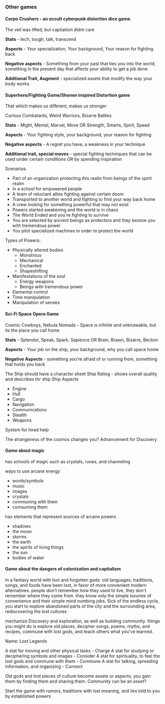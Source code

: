 
### Other games

#### Corpo Crushers - an occult cyberpunk distortion dice game.

The veil was lifted, but capitalism didnt care

**Stats** - tech, tough, talk, transcend

**Aspects** - Your specialization, Your background, Your reason for fighting back

**Negative aspects** - Something from your past that ties you into the world, something in the present day that affects your ability to get a job done 

**Additional Trait, Augment** - specialized assets that modify the way your body works.

#### Superhero/Fighting Game/Shonen inspired Distortion game

That which makes us different, makes us stronger

Curious Combatants, Weird Warriors, Bizarre Battles

**Stats** - Might, Mental, Marvel, Move OR Strength, Smarts, Spirit, Speed

**Aspects** - Your fighting style, your background, your reason for fighting

**Negative aspects** - A regret you have, a weakness in your technique

**Additional trait, special moves** - special fighting techniques that can be used under certain conditions OR by spending inspiration

Scenarios:
- Part of an organization protecting this realm from beings of the spirit realm
- In a school for empowered people
- A team of reluctant allies fighting against certain doom
- Transported to another world and fighting to find your way back home
- A crew looking for something powerful that may not exist 
- Powers started awakening and the world is in chaos
- The World Ended and you're fighting to survive
- You are selected by ancient beings as protectors and they bestow you with tremendous power
- You pilot specialized machines in order to protect the world 

Types of Powers:
- Physically altered bodies
    - Monstrous
    - Mechanical
    - Enchanted
    - Shapeshifting
- Manifestations of the soul
    - Energy weapons
    - Beings with tremendous power
- Elemental control
- Time manipulation
- Manipulation of senses

#### Sci-Fi Space Opera Game

Cosmic Cowboys, Nebula Nomads - Space is infinite and unknowable, but its the place you call home

**Stats** - Splendor, Speak, Spark, Sapience OR Brain, Brawn, Bizarre, Beckon

**Aspects** - Your job on the ship, your background, why you call space home

**Negative Aspects** - something you're afraid of or running from, something that holds you back

The Ship should have a character sheet
Ship Rating - shows overall quality and describes thr ship
Ship Aspects
- Engine
- Hull
- Cargo
- Navigation
- Communications
- Stealth
- Weapons

System for hired help

The strangeness of the cosmos changes you? Advancement for Discovery

#### Game about magic

has schools of magic such as crystals, runes, and channeling

ways to use arcane energy
- words/symbols
- music
- images
- crystals
- communing with them
- comsuming them

has elements that represent sources of arcane powers
- shadows
- the moon
- storms
- the earth
- the spirits of living things
- the sun
- bodies of water

#### Game about the dangers of colonization and capitalism

In a fantasy world with lost and forgotten gods. old languages, traditions, songs, and foods have been lost, in favor of more convenient modern alternatives. people don't remember how they used to live, they don't remember where they come from. they know only the simple luxuries of convenience and their simple mind numbing jobs. Sick of the endless cycle, you start to explore abandoned parts of the city and the surrounding area, rediscovering the lost cultures 

mechanize Discovery and exploration, as well as building community. things you might do is explore old places, decipher songs, poems, myths, and recipes, commune with lost gods, and teach others what you've learned.

Name: Lost Legends

A stat for moving and other physical tasks - Charge
A stat for studying or deciphering symbols and images - Consider
A stat for spirituality, to feel the lost gods and commune with them - Commune
A stat for talking, spreading information, and organizing - Connect

Old gods and lost pieces of culture become assets or aspects, you gain them by finding them and sharing them. Community can be an asset?

Start the game with rumors, traditions with lost meaning, and lies told to you by established powers